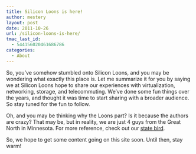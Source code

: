 ```yaml
---
title: Silicon Loons is here!
author: mestery
layout: post
date: 2011-10-26
url: /silicon-loons-is-here/
tmac_last_id:
  - 544156020461686786
categories:
  - About
---
```

So, you&#8217;ve somehow stumbled onto Silicon Loons, and you may be wondering what exactly this place is. Let me summarize it for you by saying we at Silicon Loons hope to share our experiences with virtualization, networking, storage, and telecommuting. We&#8217;ve done some fun things over the years, and thought it was time to start sharing with a broader audience. So stay tuned for the fun to follow.

Oh, and you may be thinking why the Loons part? Is it because the authors are crazy? That may be, but in reality, we are just 4 guys from the Great North in Minnesota. For more reference, check out our [state bird][1].

So, we hope to get some content going on this site soon. Until then, stay warm!

 [1]: http://en.wikipedia.org/wiki/Loon "state bird"
